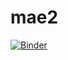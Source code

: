 # mae2

[![Binder](https://mybinder.org/badge_logo.svg)](https://mybinder.org/v2/gh/fvillena/mae2/HEAD)
